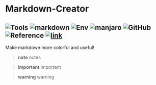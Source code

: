 # Markdown-Creator
![Tools](https://img.shields.io/badge/Tool:-ffffff?style=for-the-badge)
![markdown](https://img.shields.io/badge/Markdown-8ecae6?style=for-the-badge&logo=markdown&labelColor=023047)
![Env](https://img.shields.io/badge/Env:-fff?style=for-the-badge)
![manjaro](https://img.shields.io/badge/Manjaro-a3b18a?style=for-the-badge&logo=manjaro&labelColor=eae0d5)
![GitHub](https://img.shields.io/badge/GitHub-ffd60a?style=for-the-badge&logo=github&labelColor=003566)
![Reference](https://img.shields.io/badge/Reference:-ffffff?style=for-the-badge)
[![link](https://img.shields.io/badge/Shields.io-a7c957?style=for-the-badge&logo=shields.io&labelColor=403d39)](https://shields.io/badges/static-badge)
---
Make markdown more colorful and useful!  

> **note**
> notes

> **important**
> important

> **warning**
> warning
